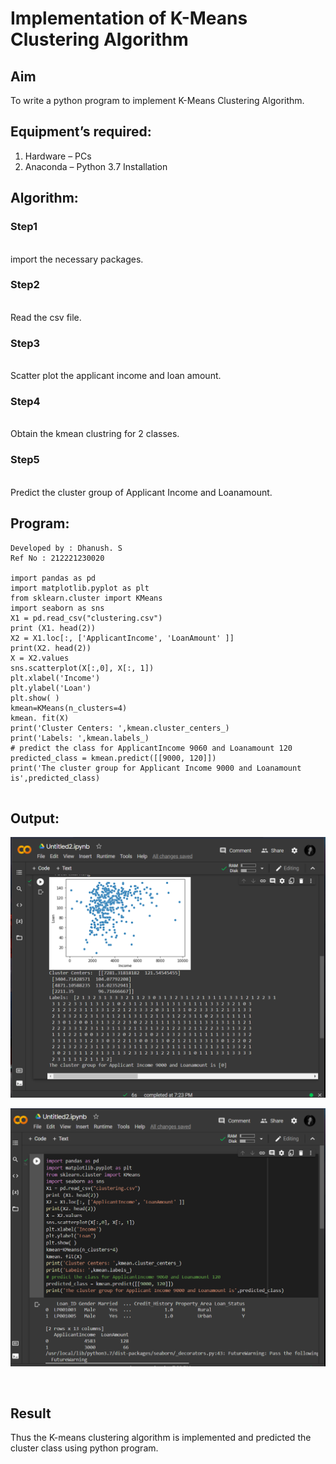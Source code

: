 # Implementation of K-Means Clustering Algorithm
## Aim
To write a python program to implement K-Means Clustering Algorithm.
## Equipment’s required:
1.	Hardware – PCs
2.	Anaconda – Python 3.7 Installation

## Algorithm:

### Step1
<br>import the necessary packages.

### Step2
<br>Read the csv file.

### Step3
<br>Scatter plot the applicant income and loan amount.

### Step4
<br>Obtain the kmean clustring for 2 classes.

### Step5
<br>
Predict the cluster group of Applicant Income and Loanamount.

## Program:
```
Developed by : Dhanush. S
Ref No : 212221230020

import pandas as pd
import matplotlib.pyplot as plt
from sklearn.cluster import KMeans
import seaborn as sns
X1 = pd.read_csv("clustering.csv")
print (X1. head(2))
X2 = X1.loc[:, ['ApplicantIncome', 'LoanAmount' ]]
print(X2. head(2))
X = X2.values
sns.scatterplot(X[:,0], X[:, 1])
plt.xlabel('Income')
plt.ylabel('Loan')
plt.show( )
kmean=KMeans(n_clusters=4)
kmean. fit(X)
print('Cluster Centers: ',kmean.cluster_centers_)
print('Labels: ',kmean.labels_)
# predict the class for ApplicantIncome 9060 and Loanamount 120
predicted_class = kmean.predict([[9000, 120]])
print('The cluster group for Applicant Income 9000 and Loanamount is',predicted_class)


```
## Output:
![gitlogo](cls.png)

![gitlogo](clf.png)



<br>

## Result
Thus the K-means clustering algorithm is implemented and predicted the cluster class using python program.